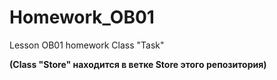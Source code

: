 # Homework_OB01
 Lesson OB01 homework
Class "Task"
 
**(Class "Store" находится в ветке Store этого репозитория)**